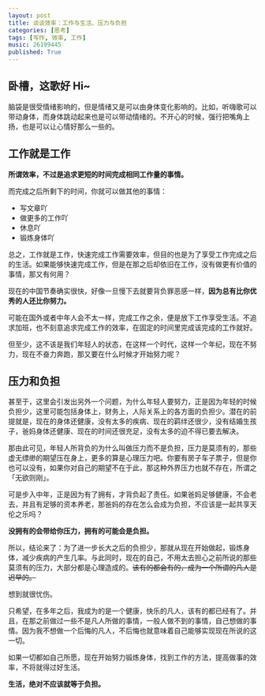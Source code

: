 ```yaml
---
layout: post
title: 谈谈效率：工作与生活、压力与负担
categories: [思考]
tags: [写作, 效率, 工作]
music: 26199445
published: True
---
```


## 卧槽，这歌好 Hi~

脑袋是很受情绪影响的，但是情绪又是可以由身体变化影响的。比如，听嗨歌可以带动身体，而身体跳动起来也是可以带动情绪的。不开心的时候，强行把嘴角上扬，也是可以让心情好那么一些的。

## 工作就是工作

**所谓效率，不过是追求更短的时间完成相同工作量的事情。**

而完成之后所剩下的时间，你就可以做其他的事情：

- 写文章吖
- 做更多的工作吖
- 休息吖
- 锻炼身体吖

总之，工作就是工作，快速完成工作需要效率，但目的也是为了享受工作完成之后的生活。如果能够快速完成工作，但是在那之后却依旧在工作，没有做更有价值的事情，那又有何用？

现在的中国节奏确实很快，好像一旦慢下去就要背负罪恶感一样，**因为总有比你优秀的人还比你努力。**

可能在国外或者中年人会不太一样，完成工作之余，便是放下工作享受生活。不追求加班，也不刻意追求完成工作的效率，在固定的时间里完成该完成的工作就好。

但至少，这不该是我们年轻人的状态，在这样一个时代，这样一个年纪，现在不努力，现在不奋力奔跑，那又要在什么时候才开始努力呢？

## 压力和负担

甚至于，这里会引发出另外一个问题，为什么年轻人要努力，正是因为年轻的时候负担少，这里可能包括身体上，财务上，人际关系上的各方面的负担少。潜在的前提就是，现在的身体还健康，没有太多的疾病、现在的羁绊还很少，没有结婚生孩子，爸妈身体还健康、现在的时间还很充足，没有太多的迫不得已要去解决。

那由此可见，年轻人所背负的为什么叫做压力而不是负担，压力是莫须有的，那些虚无缥缈的期望压在身上，更多的算是心理压力吧。你要有房子车子票子，但是你也可以没有，如果你对自己的期望不在于此，那这种外界压力也就不存在，所谓之「无欲则刚」。

可是步入中年，正是因为有了拥有，才背负起了责任。如果爸妈足够健康，不会老去，并且有足够的资本养老，那爸妈的存在怎么会成为负担，不应该是一起共享天伦之乐吗？

**没拥有的会带给你压力，拥有的可能会是负担。**

所以，结论来了：为了进一步长大之后的负担少，那就从现在开始做起，锻炼身体，减少疾病的产生几率。与此同时，现在的自己，不用太去担心之前所说的那些莫须有的压力，大部分都是心理造成的。~~该有的都会有的，成为一个所谓的凡人是迟早的。~~

想到就很忧伤。

只希望，在多年之后，我成为的是一个健康，快乐的凡人，该有的都已经有了。并且，在那之前做过一些不是凡人所做的事情，一般人做不到的事情，自己想做的事情。因为我不想做一个后悔的凡人，不后悔也就意味着自己能够实现现在所说的这一切。

如果一切都如自己所愿，现在开始努力锻炼身体，找到工作的方法，提高做事的效率，不将就得过好生活。

**生活，绝对不应该就等于负担。**
